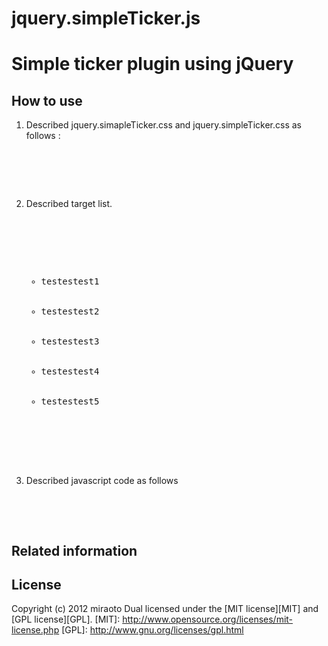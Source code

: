 jquery.simpleTicker.js
=================================================
Simple ticker plugin using jQuery
=================================================

How to use
---------------------------------------------------------------------
1. Described jquery.simapleTicker.css and jquery.simpleTicker.css as follows :

    
    <pre>
    <link href="/jquery.simpleTicker/jquery.simpleTicker.css" rel="stylesheet">
    <script src="/jquery.simpleTicker/jquery.simpleTicker.js"></script>
    </pre>
    

2. Described target list.

    <pre>
    <div id="ticker" class="ticker">
    <ul>
    <li>testestest1</li>
    <li>testestest2</li>
    <li>testestest3</li>
    <li>testestest4</li>
    <li>testestest5</li>
    </ul>
    </div>
    </pre>

3. Described javascript code as follows
    
    <pre>
    <script>
    $(function(){
      $.simpleTicker($("#ticker"));
    });
    </script>
    </pre>    

Related information
----------------------------------------------------------------------

License
----------------------------------------------------------------------
Copyright (c) 2012 miraoto
Dual licensed under the [MIT license][MIT] and [GPL license][GPL].
[MIT]: http://www.opensource.org/licenses/mit-license.php
[GPL]: http://www.gnu.org/licenses/gpl.html


